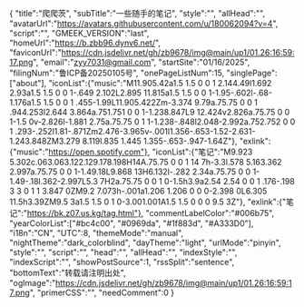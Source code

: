 {
    "title":"爬爬茨",
    "subTitle":"一些随手的笔记",
    "style":"<style>#postBody{font-size:20px}</style>",
    "allHead":"<script src='https://blog.meekdai.com/Gmeek/plugins/GmeekBSZ.js'></script>",
    "avatarUrl":"https://avatars.githubusercontent.com/u/180062094?v=4",
    "script":"<script src='https://blog.meekdai.com/Gmeek/plugins/GmeekTOC.js'><script async src='//busuanzi.ibruce.info/busuanzi/2.3/busuanzi.pure.mini.js'><script src='https://blog.meekdai.com/Gmeek/plugins/articletoc.js'><script src='https://blog.meekdai.com/Gmeek/plugins/lightbox.js'><script>document.getElementById('cmButton').click();</script>",
    "GMEEK_VERSION":"last",
    "homeUrl":"https://b.zbb96.dynv6.net/",
"faviconUrl":"https://cdn.jsdelivr.net/gh/zb9678/img@main/up1/01.26:16:59:17.png",
"email":"zyy7031@gmail.com",
"startSite":"01/16/2025",
"filingNum":"鲁ICP备20250105号",
"onePageListNum":15,
"singlePage":["about"],
"iconList":{"music":"M11.905.42a1.5 1.5 0 0 1 2.144.49l1.692 2.93a1.5 1.5 0 0 1-.649 2.102L2.895 11.815a1.5 1.5 0 0 1-1.95-.602l-.68-1.176a1.5 1.5 0 0 1 .455-1.99L11.905.422Zm-3.374 9.79a.75.75 0 0 1 .944.253l2.644 3.864a.751.751 0 0 1-1.238.847L9 12.424v2.826a.75.75 0 0 1-1.5 0v-2.826l-1.881 2.75a.75.75 0 1 1-1.238-.848l2.048-2.992a.752.752 0 0 1 .293-.252l1.81-.871Zm2.476-3.965v-.001l1.356-.653-1.52-2.631-1.243.848ZM3.279 8.119l.835 1.445 1.355-.653-.947-1.64Z"},
"exlink":{"music":"https://open.spotify.com"},
"iconList":{"笔记":"M9.923 5.302c.063.063.122.129.178.198H14A.75.75 0 0 1 14 7h-3.3l.578 5.163.362 2.997a.75.75 0 0 1-1.49.18L9.868 13H6.132l-.282 2.34a.75.75 0 0 1-1.49-.18l.362-2.997L5.3 7H2a.75.75 0 0 1 0-1.5h3.9a2.54 2.54 0 0 1 .176-.198 3 3 0 1 1 3.847 0ZM9.2 7.073h-.001a1.206 1.206 0 0 0-2.398 0L6.305 11.5h3.39ZM9.5 3a1.5 1.5 0 1 0-3.001.001A1.5 1.5 0 0 0 9.5 3Z"},
"exlink":{"笔记":"https://bk.z07.us.kg/tag.html"},
"commentLabelColor":"#006b75",
"yearColorList":["#bc4c00", "#0969da", "#1f883d", "#A333D0"],
"i18n":"CN",
"UTC":8,
"themeMode":"manual",
"nightTheme":"dark_colorblind",
"dayTheme":"light",
"urlMode":"pinyin",
"style":"",
"script":"",
"head":"",
"allHead":"",
"indexStyle":"",
"indexScript":"",
"showPostSource":1,
"rssSplit":"sentence",
"bottomText":"转载请注明出处",
"ogImage":"https://cdn.jsdelivr.net/gh/zb9678/img@main/up1/01.26:16:59:17.png",
"primerCSS":"<link href='https://mirrors.sustech.edu.cn/cdnjs/ajax/libs/Primer/21.0.7/primer.css' rel='stylesheet' />",
"needComment":0
}